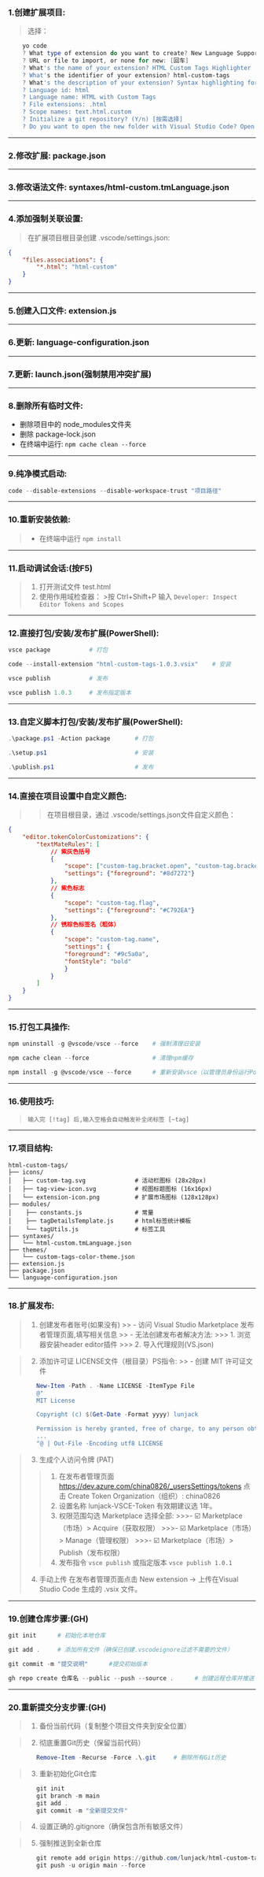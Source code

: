### 1.创建扩展项目:
> 选择：
```PowerShell
    yo code
    ? What type of extension do you want to create? New Language Support
    ? URL or file to import, or none for new: [回车]
    ? What's the name of your extension? HTML Custom Tags Highlighter
    ? What's the identifier of your extension? html-custom-tags
    ? What's the description of your extension? Syntax highlighting for custom [!tag][~tag] in HTML files
    ? Language id: html
    ? Language name: HTML with Custom Tags
    ? File extensions: .html
    ? Scope names: text.html.custom
    ? Initialize a git repository? (Y/n) [按需选择]
    ? Do you want to open the new folder with Visual Studio Code? Open with `code` [回车]
```
---
### 2.修改扩展: package.json

---
### 3.修改语法文件: syntaxes/html-custom.tmLanguage.json

---
### 4.添加强制关联设置:
> 在扩展项目根目录创建 .vscode/settings.json:
```JSON
{
    "files.associations": {
        "*.html": "html-custom"
    }
}
```
---
### 5.创建入口文件: extension.js

---
### 6.更新: language-configuration.json

---
### 7.更新: launch.json(强制禁用冲突扩展)

---
### 8.删除所有临时文件:​
- 删除项目中的 node_modules文件夹
- 删除 package-lock.json
- 在终端中运行: ` npm cache clean --force `

---
### 9.纯净模式启动:
```PowerShell
code --disable-extensions --disable-workspace-trust "项目路径"
```

---
### 10.重新安装依赖:​​
> -  在终端中运行 `npm install`

---
### 11.启动调试会话:(按F5)
>1. 打开测试文件 test.html
>2. 使用作用域检查器：
    >按 Ctrl+Shift+P 输入 `Developer: Inspect Editor Tokens and Scopes`

---
### 12.直接打包/安装/发布扩展(PowerShell):
```PowerShell
vsce package           # 打包

code --install-extension "html-custom-tags-1.0.3.vsix"    # 安装

vsce publish           # 发布

vsce publish 1.0.3     # 发布指定版本
```

---
### 13.自定义脚本打包/安装/发布扩展(PowerShell):
```PowerShell
.\package.ps1 -Action package       # 打包

.\setup.ps1                         # 安装

.\publish.ps1                       # 发布
```

---
### 14.直接在项目设置中自定义颜色:
>  >在​项目根目录​，通过 .vscode/settings.json文件自定义颜色：
```JSON
{
    "editor.tokenColorCustomizations": {
        "textMateRules": [
            // 紫灰色括号
            {
                "scope": ["custom-tag.bracket.open", "custom-tag.bracket.close"],
                "settings": {"foreground": "#8d7272"}
            },
            // 紫色标志
            {
                "scope": "custom-tag.flag",
                "settings": {"foreground": "#C792EA"}
            },
            // 锈棕色标签名（粗体）
            {
                "scope": "custom-tag.name",
                "settings": {
                "foreground": "#9c5a0a",
                "fontStyle": "bold"
                }
            }
        ]
    }
}
```

---
### 15.打包工具操作:
```PowerShell
npm uninstall -g @vscode/vsce --force    # 强制清理旧安装

npm cache clean --force                  # 清理npm缓存

npm install -g @vscode/vsce --force      # 重新安装vsce（以管理员身份运行PowerShell）

```

---
### 16.使用技巧:
>     输入完 [!tag] 后,输入空格会自动触发补全闭标签 [~tag]

---
### 17.项目结构:
    html-custom-tags/
    ├── icons/
    │   ├── custom-tag.svg              # 活动栏图标 (28x28px)
    │   ├── tag-view-icon.svg           # 视图标题图标 (16x16px)
    │   └── extension-icon.png          # 扩展市场图标 (128x128px)
    ├── modules/
    │    ├── constants.js               # 常量
    │    ├── tagDetailsTemplate.js      # html标签统计模板
    │    └── tagUtils.js                # 标签工具
    ├── syntaxes/
    │   └── html-custom.tmLanguage.json
    ├── themes/
    │   └── custom-tags-color-theme.json
    ├── extension.js
    ├── package.json
    └── language-configuration.json

---
### 18.扩展发布:
>1. 创建发布者账号(如果没有)
    >> - 访问 Visual Studio Marketplace 发布者管理页面,填写相关信息
    >> - 无法创建发布者解决方法:
        >>> 1. 浏览器安装header editor插件
        >>> 2. 导入代理规则(VS.json)

>2. 添加许可证 LICENSE文件（根目录）PS指令:
    >> - 创建 MIT 许可证文件
```PowerShell
        New-Item -Path . -Name LICENSE -ItemType File
        @"
        MIT License

        Copyright (c) $(Get-Date -Format yyyy) lunjack

        Permission is hereby granted, free of charge, to any person obtaining a copy
        ...
        "@ | Out-File -Encoding utf8 LICENSE
```
>3. 生成个人访问令牌 (PAT)
>   >1. 在发布者管理页面
        https://dev.azure.com/china0826/_usersSettings/tokens
        点击 Create Token
        Organization（组织）: china0826
>   >2. 设置名称
        lunjack-VSCE-Token    有效期建议选 1年。
>   >3. 权限范围勾选 Marketplace 选择全部:
        >>>- ☑️ Marketplace（市场）> Acquire（获取权限）
        >>>- ☑️ Marketplace（市场）> Manage（管理权限）
        >>>- ☑️ Marketplace（市场）> Publish（发布权限）
>   >4. 发布指令
        ` vsce publish `
        或指定版本
        ` vsce publish 1.0.1 `
>4. 手动上传
    在发布者管理页面点击 New extension → 上传在Visual Studio Code
    生成的 .vsix 文件。

---
### 19.创建仓库步骤:(GH)
```PowerShell
git init      # 初始化本地仓库

git add .     # 添加所有文件（确保已创建.vscodeignore过滤不需要的文件）

git commit -m "提交说明"      #提交初始版本

gh repo create 仓库名 --public --push --source .      # 创建远程仓库并推送（核心命令！）
```

---
### 20.重新提交分支步骤:(GH)
>    1. 备份当前代码（复制整个项目文件夹到安全位置）

>    2. 彻底重置Git历史（保留当前代码）
```PowerShell
        Remove-Item -Recurse -Force .\.git     # 删除所有Git历史
```
>    3. 重新初始化Git仓库
```PowerShell
        git init
        git branch -m main
        git add .
        git commit -m "全新提交文件"
```

>    4. 设置正确的.gitignore（确保包含所有敏感文件）

>    5. 强制推送到全新仓库
```PowerShell
        git remote add origin https://github.com/lunjack/html-custom-tags.git
        git push -u origin main --force
```
